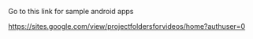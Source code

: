 Go to this link for sample android apps

https://sites.google.com/view/projectfoldersforvideos/home?authuser=0
